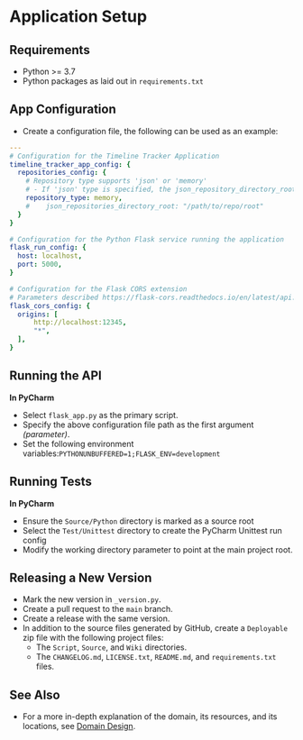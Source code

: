# Application Setup

## Requirements

- Python >= 3.7
- Python packages as laid out in `requirements.txt`

## App Configuration

- Create a configuration file, the following can be used as an example:

```yaml
---
# Configuration for the Timeline Tracker Application
timeline_tracker_app_config: {
  repositories_config: {
    # Repository type supports 'json' or 'memory'
    # - If 'json' type is specified, the json_repository_directory_root must also be configured
    repository_type: memory,
    #    json_repositories_directory_root: "/path/to/repo/root"
  }
}

# Configuration for the Python Flask service running the application
flask_run_config: {
  host: localhost,
  port: 5000,
}

# Configuration for the Flask CORS extension
# Parameters described https://flask-cors.readthedocs.io/en/latest/api.html
flask_cors_config: {
  origins: [
      http://localhost:12345,
      "*",
  ],
}
```

## Running the API

__In PyCharm__

- Select `flask_app.py` as the primary script.
- Specify the above configuration file path as the first argument _(parameter)_.
- Set the following environment variables:`PYTHONUNBUFFERED=1;FLASK_ENV=development`

## Running Tests

__In PyCharm__

- Ensure the `Source/Python` directory is marked as a source root
- Select the `Test/Unittest` directory to create the PyCharm Unittest run config
- Modify the working directory parameter to point at the main project root.

## Releasing a New Version

- Mark the new version in `_version.py`.
- Create a pull request to the `main` branch.
- Create a release with the same version.
- In addition to the source files generated by GitHub, create a `Deployable` zip file with the following project files:
    - The `Script`, `Source`, and `Wiki` directories.
    - The `CHANGELOG.md`, `LICENSE.txt`, `README.md`, and `requirements.txt` files.
  

## See Also

- For a more in-depth explanation of the domain, its resources, and its locations, see [Domain Design](domainDesign.md).